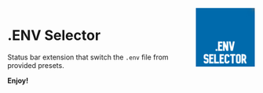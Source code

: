 <img src="images/logo.png" alt="Switch a .env preset." height="120" align="right" />

# .ENV Selector

Status bar extension that switch the `.env` file from provided presets.

**Enjoy!**
